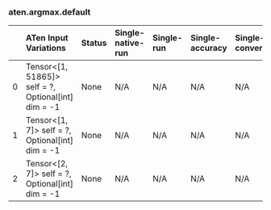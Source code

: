 ### aten.argmax.default
|    | ATen Input Variations                                  | Status   | Single-native-run   | Single-run   | Single-accuracy   | Single-converted   |
|---:|:-------------------------------------------------------|:---------|:--------------------|:-------------|:------------------|:-------------------|
|  0 | Tensor<[1, 51865]> self = ?,<br>Optional[int] dim = -1 | None     | N/A                 | N/A          | N/A               | N/A                |
|  1 | Tensor<[1, 7]> self = ?,<br>Optional[int] dim = -1     | None     | N/A                 | N/A          | N/A               | N/A                |
|  2 | Tensor<[2, 7]> self = ?,<br>Optional[int] dim = -1     | None     | N/A                 | N/A          | N/A               | N/A                |

